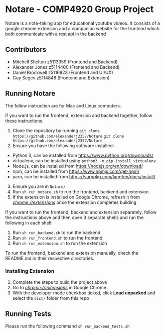 # Notare - COMP4920 Group Project

Notare is a note-taking app for educational youtube videos. It consists of a google chrome
extension and a companion website for the frontend which both communicate with a rest api in the backend

## Contributors

- Mitchell Shelton z5113359 (Frontend and Backend)
- Alexander Jones z5114400 (Frontend and Backend)
- Daniel Brockwell z5116823 (Frontend and UI/UX)
- Guy Segev z5114848 (Frontend and Extension)

## Running Notare

The follow instruction are for Mac and Linux computers.

If you want to run the frontend, extension and backend together, follow these instructions.

1. Clone the repository by running `git clone https://github.com/alexanderj2357/Notare`
`git clone https://github.com/alexanderj2357/Notare`
2. Ensure you have the following software installed:
- Python 3, can be installed from https://www.python.org/downloads/
- virtualenv, can be installed using `python3 -m pip install virtualenv`
- Node.js, can be installed from https://nodejs.org/en/download/
- npm, can be installed from https://www.npmjs.com/get-npm/
- yarn, can be installed from https://yarnpkg.com/lang/en/docs/install/
3. Ensure you are in `Notare/`
4. Run `sh run_notare.sh` to run the frontend, backend and extension
5. If the extension is installed on Google Chrome, refresh it from [_chrome://extensions_](chrome://extensions) once the extension completes building

If you want to run the frontend, backend and extension separately, follow the instructions above and then open 3 separate shells and run the following in each shell:

1. Run `sh run_backend.sh` to run the backend
2. Run `sh run_frontend.sh` to run the frontend
3. Run `sh run_extension.sh` to run the extension

To run the frontend, backend and extension manually, check the README.md in their respective directories.

### Installing Extension

1.  Complete the steps to build the project above
2.  Go to [_chrome://extensions_](chrome://extensions) in Google Chrome
3.  With the developer mode checkbox ticked, click **Load unpacked** and select the `dist/` folder from this repo

## Running Tests

Please run the following command `sh run_backend_tests.sh`